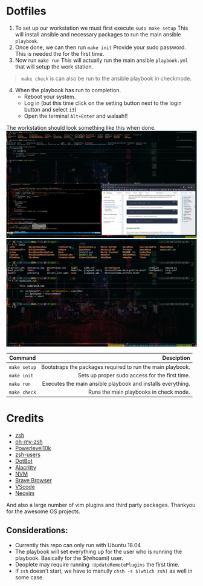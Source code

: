 # Dotfiles

1. To set up our workstation we must first execute `sudo make setup`
This will install ansible and necessary packages to run the main ansible `playbook`.
2. Once done, we can then run `make init`
Provide your sudo password. This is needed the for the first time.
3. Now run `make run`
This will actually run the main ansible `playbook.yml` that will setup the work station.
> `make check` is can also be run to the ansible playbook in checkmode.
4. When the playbook has run to completion.
    - Reboot your system.
    - Log in (but this time click on the setting button next to the login button and select `i3`)
    - Open the terminal `Alt+Enter` and walaah!!

The workstation should look something like this when done.
![fig1](images/dotsmulti.png)
![fig2](images/dotfiles.png)

| Command      |                                                  Desciption |
| ------------ | ----------------------------------------------------------: |
| `make setup` |  Bootstraps the packages required to run the main playbook. |
| `make init`  |              Sets up proper sudo access for the first time. |
| `make run`   | Executes the main ansible playbook and installs everything. |
| `make check` |                      Runs the main playbooks in check mode. |

# Credits

- [zsh](https://www.zsh.org/)
- [oh-my-zsh](https://github.com/ohmyzsh/ohmyzsh)
- [Powerlevel10k](https://github.com/romkatv/powerlevel10k)
- [zsh-users](https://github.com/zsh-users)
- [DotBot](https://github.com/anishathalye/dotbot)
- [Alacritty](https://github.com/alacritty/alacritty)
- [NVM](https://github.com/nvm-sh/nvm)
- [Brave Browser](https://brave.com/)
- [VScode](https://code.visualstudio.com/)
- [Neovim](https://github.com/neovim/neovim)

And also a large number of vim plugins and third party packages. Thankyou for the awesome OS projects.

## Considerations:

- Currently this repo can only run with Ubuntu 18.04
- The playbook will set everything up for the user who is running the playbook. Basically for the $(whoami) user.
- Deoplete may require running `:UpdateRemotePlugins` the first time.
- If `zsh` doesn't start, we have to manully `chsh -s $(which zsh)`  as well in some case.
